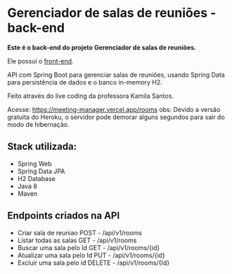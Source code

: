 # Gerenciador de salas de reuniões - back-end

**Este é o back-end do projeto Gerenciador de salas de reuniões.**

Ele possui o [front-end](https://github.com/mhoc4/Gerenciador-de-salas-de-reunioes-frontend).



API com Spring Boot para gerenciar salas de reuniões, usando Spring Data para persistência de dados e o banco in-memory H2.



Feito através do live coding da professora Kamila Santos.

Acesse: https://meeting-manager.vercel.app/rooms
obs: Devido a versão gratuita do Heroku, o servidor pode demorar alguns segundos para sair do modo de hibernação.

## Stack utilizada:

- Spring Web
- Spring Data JPA
- H2 Database
- Java 8
- Maven

## Endpoints criados na API

- Criar sala de reuniao POST - /api/v1/rooms
- Listar todas as salas GET - /api/v1/rooms
- Buscar uma sala pelo Id GET - /api/v1/rooms/{id}
- Atualizar uma sala pelo Id PUT - /api/v1/rooms/{id}
- Excluir uma sala pelo id DELETE - /api/v1/rooms/{Id}




